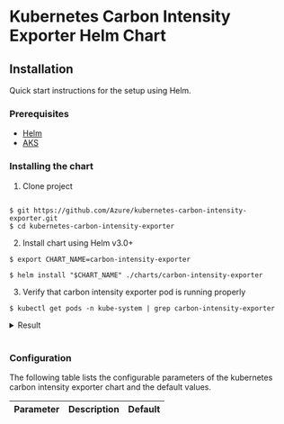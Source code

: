 # Kubernetes Carbon Intensity Exporter Helm Chart

## Installation

Quick start instructions for the setup  using Helm.

### Prerequisites

- [Helm](https://helm.sh/docs/intro/quickstart/#install-helm)
- [AKS](https://docs.microsoft.com/en-us/azure/aks/learn/quick-kubernetes-deploy-cli)

### Installing the chart

1. Clone project

```shell

$ git https://github.com/Azure/kubernetes-carbon-intensity-exporter.git
$ cd kubernetes-carbon-intensity-exporter

```

2. Install chart using Helm v3.0+

```shell
$ export CHART_NAME=carbon-intensity-exporter

$ helm install "$CHART_NAME" ./charts/carbon-intensity-exporter
```

3. Verify that carbon intensity exporter pod is running properly

```shell
$ kubectl get pods -n kube-system | grep carbon-intensity-exporter 
```
<details>
<summary>Result</summary>

```shell
NAME                                                 READY   STATUS    RESTARTS      AGE       VERSION
expoter-carbon-intensity-exporter-766885c789-6pvfv   2/2     Running   0             15m

```
</details><br/>

### Configuration

The following table lists the configurable parameters of the kubernetes carbon intensity exporter chart and the default values.

| Parameter                                      | Description                                                                                                           | Default                               |
|------------------------------------------------|-----------------------------------------------------------------------------------------------------------------------|---------------------------------------|
